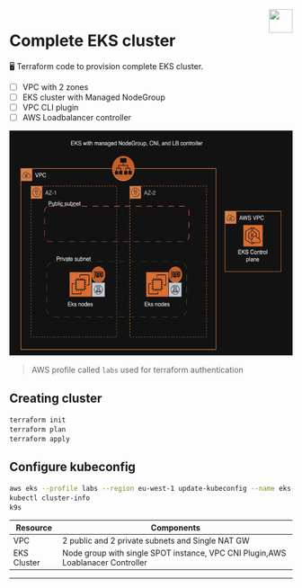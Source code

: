 <img src="https://avatars.githubusercontent.com/u/20859413?v=4" style="float:right;width:42px;height:42px;">

# Complete EKS cluster

 :desktop_computer: Terraform code to provision complete EKS cluster.  

- [ ] VPC with 2 zones
- [ ] EKS cluster with Managed NodeGroup
- [ ] VPC CLI plugin
- [ ] AWS Loadbalancer controller

<img src="img/eks-design.png" width="600" height="400">



> AWS profile called `labs` used for terraform authentication

## Creating cluster
```bash
terraform init
terraform plan
terraform apply
```

## Configure kubeconfig
```bash
aws eks --profile labs --region eu-west-1 update-kubeconfig --name eks-demo
kubectl cluster-info
k9s
```

|Resource|Components|
|--------------------------|--------------------------|
|VPC| 2 public and 2 private subnets and Single NAT GW|
|EKS Cluster|Node group with single SPOT instance, VPC CNI Plugin,AWS Loablanacer Controller |
------------------
